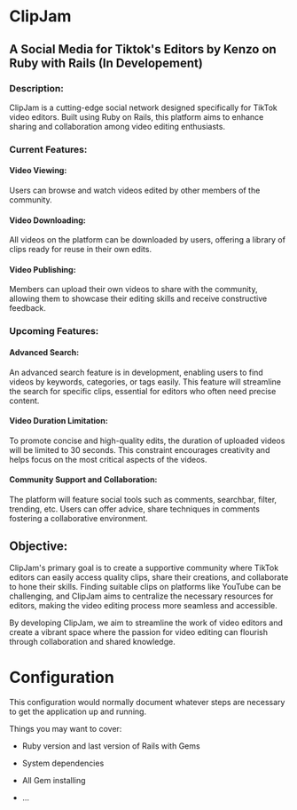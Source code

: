 # ClipJam
## A Social Media for Tiktok's Editors by Kenzo on Ruby with Rails (In Developement)

### Description:

ClipJam is a cutting-edge social network designed specifically for TikTok video editors. Built using Ruby on Rails, this platform aims to enhance sharing and collaboration among video editing enthusiasts.

### Current Features:

#### Video Viewing:

Users can browse and watch videos edited by other members of the community.

#### Video Downloading:

All videos on the platform can be downloaded by users, offering a library of clips ready for reuse in their own edits.

#### Video Publishing:

Members can upload their own videos to share with the community, allowing them to showcase their editing skills and receive constructive feedback.

### Upcoming Features:

#### Advanced Search:

An advanced search feature is in development, enabling users to find videos by keywords, categories, or tags easily. This feature will streamline the search for specific clips, essential for editors who often need precise content.

#### Video Duration Limitation:

To promote concise and high-quality edits, the duration of uploaded videos will be limited to 30 seconds. This constraint encourages creativity and helps focus on the most critical aspects of the videos.

#### Community Support and Collaboration:

The platform will feature social tools such as comments, searchbar, filter, trending, etc. Users can offer advice, share techniques in comments fostering a collaborative environment.

## Objective:

ClipJam's primary goal is to create a supportive community where TikTok editors can easily access quality clips, share their creations, and collaborate to hone their skills. Finding suitable clips on platforms like YouTube can be challenging, and ClipJam aims to centralize the necessary resources for editors, making the video editing process more seamless and accessible.

By developing ClipJam, we aim to streamline the work of video editors and create a vibrant space where the passion for video editing can flourish through collaboration and shared knowledge.

# Configuration

This configuration would normally document whatever steps are necessary to get the
application up and running.

Things you may want to cover:

* Ruby version and last version of Rails with Gems

* System dependencies

* All Gem installing

* ...
